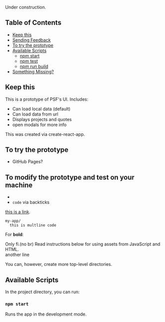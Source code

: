 Under construction.

## Table of Contents

- [Keep this](#updating-to-new-releases)
- [Sending Feedback](#sending-feedback)
- [To try the prototype](#to-try-the-prototype)
- [Available Scripts](#available-scripts)
  - [npm start](#npm-start)
  - [npm test](#npm-test)
  - [npm run build](#npm-run-build)
- [Something Missing?](#something-missing)

## Keep this

This is a prototype of PSF's UI. Includes:

* Can load local data (default)
* Can load data from url
* Displays projects and quotes
* open modals for more info

This was created via create-react-app.

## To try the prototype

* GitHub Pages?

## To modify the prototype and test on your machine

* <detail simplest installation and running>
* `code` via backticks

[this is a link](https://github.com/facebookincubator/create-react-app/blob/master/CHANGELOG.md).

```
my-app/
  this is multline code
```

For **bold**:

Only fi.(no br)
Read instructions below for using assets from JavaScript and HTML.<br>
another line

You can, however, create more top-level directories.

## Available Scripts

In the project directory, you can run:

### `npm start`

Runs the app in the development mode.<br>
